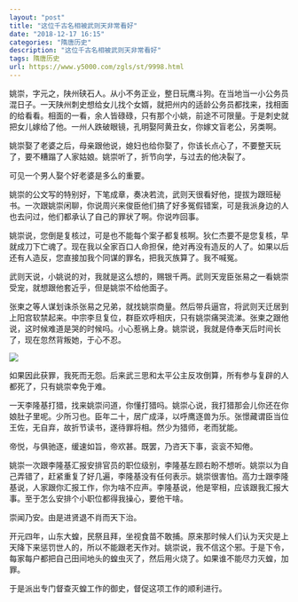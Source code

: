 ```yaml
---
layout: "post"
title: "这位千古名相被武则天非常看好"
date: "2018-12-17 16:15"
categories: "隋唐历史"
description: "这位千古名相被武则天非常看好"
tags: 隋唐历史
url: https://www.y5000.com/zgls/st/9998.html
---
```






姚崇，字元之，陕州硖石人。从小不务正业，整日玩鹰斗狗。在当地当一小公务员混日子。一天陕州刺史想给女儿找个女婿，就把州内的适龄公务员都找来，找相面的给看看。相面的一看，余人皆碌碌，只有那个小姚，前途不可限量。于是刺史就把女儿嫁给了他。一州人跌破眼镜，孔明娶阿黄丑女，你嫁文盲老公，另类啊。

姚崇娶了老婆之后，母亲跟他说，媳妇也给你娶了，你该长点心了，不要整天玩了，要不糟蹋了人家姑娘。姚崇听了，折节向学，与过去的他决裂了。

可见一个男人娶个好老婆是多么的重要。

姚崇的公文写的特别好，下笔成章，奏决若流，武则天很看好他，提拔为跟班秘书。一次跟姚崇闲聊，你说周兴来俊臣他们搞了好多冤假错案，可是我派身边的人也去问过，他们都承认了自己的罪状了啊。你说咋回事。

姚崇说，您倒是复核过，可是也不能每个案子都复核啊。狄仁杰要不是您复核，早就成刀下亡魂了。现在我以全家百口人命担保，绝对再没有造反的人了。如果以后还有人造反，您直接加我个同谋的罪名，把我灭族算了。我不喊冤。

武则天说，小姚说的对，我就是这么想的，赐银千两。武则天宠臣张易之一看姚崇受宠，就想跟他套近乎，但是姚崇不给他面子。

张柬之等人谋划诛杀张易之兄弟，就找姚崇商量。然后带兵逼宫，将武则天迁居到上阳宫软禁起来。中宗李旦复位，群臣欢呼相庆，只有姚崇痛哭流涕。张柬之跟他说，这时候难道是哭的时候吗。小心惹祸上身。姚崇说，我就是侍奉天后时间长了，现在忽然背叛她，于心不忍。

![](https://img.y5000.com/uploads/allimg/170110/1554303005-0.jpg)

如果因此获罪，我死而无怨。后来武三思和太平公主反攻倒算，所有参与复辟的人都死了，只有姚崇幸免于难。

一天李隆基打猎，找来姚崇问道，你懂打猎吗。姚崇心说，我打猎那会儿你还在你娘肚子里呢。少所习也。臣年二十，居广成泽，以呼鹰逐兽为乐。张憬藏谓臣当位王佐，无自弃，故折节读书，遂待罪将相。然少为猎师，老而犹能。

帝悦，与俱驰逐，缓速如旨，帝欢甚。既罢，乃咨天下事，衮衮不知倦。

姚崇一次跟李隆基汇报安排官员的职位级别，李隆基左顾右盼不想听。姚崇以为自己弄错了，赶紧重复了好几遍，李隆基没有任何表示。姚崇很害怕。高力士跟李隆基说，人家跟你汇报工作，你为啥不应声。李隆基说，他是宰相，应该跟我汇报大事。至于怎么安排个小职位都得我操心，要他干啥。

崇闻乃安。由是进贤退不肖而天下治。

开元四年，山东大蝗，民祭且拜，坐视食苗不敢捕。原来那时候人们认为天灾是上天降下来惩罚世人的，所以不能跟老天作对。姚崇说，我不信这个邪。于是下令，每家每户都把自己田间地头的蝗虫灭了，然后用火烧了。如果谁不能尽力灭蝗，加罪。

于是派出专门督查灭蝗工作的御史，督促这项工作的顺利进行。
